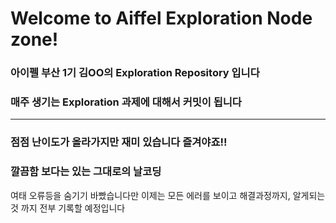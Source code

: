 # Welcome to Aiffel Exploration Node zone!

### 아이펠 부산 1기 김OO의 Exploration Repository 입니다 

### 매주 생기는 Exploration 과제에 대해서 커밋이 됩니다
---
### 점점 난이도가 올라가지만 재미 있습니다 즐겨야죠!!
  
### 깔끔함 보다는 있는 그대로의 날코딩
  
여태 오류등을 숨기기 바빴습니다만 이제는 모든 에러를 보이고
해결과정까지, 알게되는 것 까지 전부 기록할 예정입니다
  
